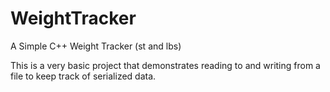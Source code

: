 # WeightTracker
A Simple C++ Weight Tracker (st and lbs)

This is a very basic project that demonstrates reading to and writing from a file to keep track of serialized data.

